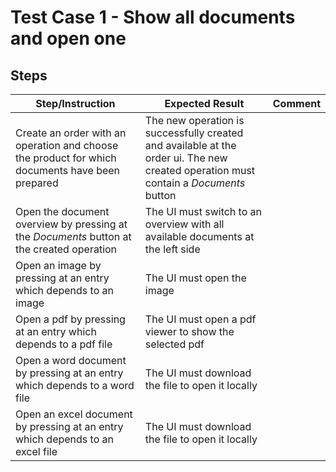 # Test Case 1 - Show all documents and open one

## Steps

| Step/Instruction | Expected Result | Comment |
|------------------|-----------------|---------|
|Create an order with an operation and choose the product for which documents have been prepared |The new operation is successfully created and available at the order ui. The new created operation must contain a *Documents* button||
|Open the document overview by pressing at the *Documents* button at the created operation|The UI must switch to an overview with all available documents at the left side||
|Open an image by pressing at an entry which depends to an image|The UI must open the image||
|Open a pdf by pressing at an entry which depends to a pdf file|The UI must open a pdf viewer to show the selected pdf||
|Open a word document by pressing at an entry which depends to a word file|The UI must download the file to open it locally||
|Open an excel document by pressing at an entry which depends to an excel file|The UI must download the file to open it locally||